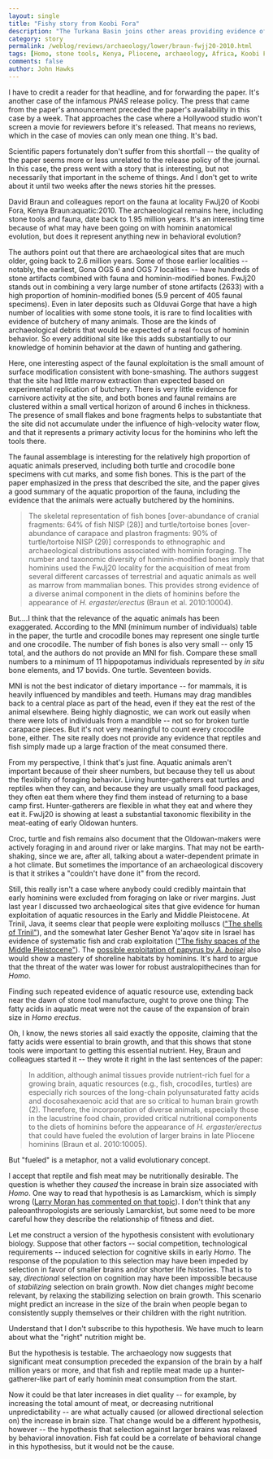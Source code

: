 ```yaml
---
layout: single 
title: "Fishy story from Koobi Fora" 
description: "The Turkana Basin joins other areas providing evidence of dietary flexibility and aquatic resource use by early Homo." 
category: story
permalink: /weblog/reviews/archaeology/lower/braun-fwjj20-2010.html
tags: [Homo, stone tools, Kenya, Pliocene, archaeology, Africa, Koobi Fora, diet] 
comments: false 
author: John Hawks 
---
```


I have to credit a reader for that headline, and for forwarding the paper. It's another case of the infamous <i>PNAS</i> release policy. The press that came from the paper's announcement preceded the paper's availability in this case by a week. That approaches the case where a Hollywood studio won't screen a movie for reviewers before it's released. That means no reviews, which in the case of movies can only mean one thing. It's bad. 

Scientific papers fortunately don't suffer from this shortfall -- the quality of the paper seems more or less unrelated to the release policy of the journal. In this case, the press went with a story that is interesting, but not necessarily that important in the scheme of things. And I don't get to write about it until two weeks after the news stories hit the presses. 


David Braun and colleagues report on the fauna at locality FwJj20 of Koobi Fora, Kenya <bib>Braun:aquatic:2010</bib>. The archaeological remains here, including stone tools and fauna, date back to 1.95 million years. It's an interesting time because of what may have been going on with hominin anatomical evolution, but does it represent anything new in behavioral evolution?

The authors point out that there are archaeological sites that are much older, going back to 2.6 million years. Some of those earlier localities -- notably, the earliest, Gona OGS 6 and OGS 7 localities -- have hundreds of stone artifacts combined with fauna and hominin-modified bones. FwJj20 stands out in combining a very large number of stone artifacts (2633) with a high proportion of hominin-modified bones (5.9 percent of 405 faunal specimens). Even in later deposits such as Olduvai Gorge that have a high number of localities with some stone tools, it is rare to find localities with evidence of butchery of many animals. Those are the kinds of archaeological debris that would be expected of a real focus of hominin behavior. So every additional site like this adds substantially to our knowledge of hominin behavior at the dawn of hunting and gathering. 

Here, one interesting aspect of the faunal exploitation is the small amount of surface modification consistent with bone-smashing. The authors suggest that the site had little marrow extraction than expected based on experimental replication of butchery. There is very little evidence for carnivore activity at the site, and both bones and faunal remains are clustered within a small vertical horizon of around 6 inches in thickness. The presence of small flakes and bone fragments helps to substantiate that the site did not accumulate under the influence of high-velocity water flow, and that it represents a primary activity locus for the hominins who left the tools there. 


The faunal assemblage is interesting for the relatively high proportion of aquatic animals preserved, including both turtle and crocodile bone specimens with cut marks, and some fish bones. This is the part of the paper emphasized in the press that described the site, and the paper gives a good summary of the aquatic proportion of the fauna, including the evidence that the animals were actually butchered by the hominins. 


<blockquote>The skeletal representation of fish bones [over-abundance of cranial fragments: 64% of fish NISP (28)] and turtle/tortoise bones [over-abundance of carapace and plastron fragments: 90% of turtle/tortoise NISP (29)] corresponds to ethnographic and archaeological distributions associated with hominin foraging. The number and taxonomic diversity of hominin-modified bones imply that hominins used the FwJj20 locality for the acquisition of meat from several different carcasses of terrestrial and aquatic animals as well as marrow from mammalian bones. This provides strong evidence of a diverse animal component in the diets of hominins before the appearance of <i>H. ergaster/erectus</i> (Braun et al. 2010:10004).</blockquote>

But....I think that the relevance of the aquatic animals has been exaggerated. According to the MNI (minimum number of individuals) table in the paper, the turtle and crocodile bones may represent one single turtle and one crocodile. The number of fish bones is also very small -- only 15 total, and the authors do not provide an MNI for fish. Compare these small numbers to a minimum of 11 hippopotamus individuals represented by <i>in situ</i> bone elements, and 17 bovids. One turtle. Seventeen bovids. 

MNI is not the best indicator of dietary importance -- for mammals, it is heavily influenced by mandibles and teeth. Humans may drag mandibles back to a central place as part of the head, even if they eat the rest of the animal elsewhere. Being highly diagnostic, we can work out easily when there were lots of individuals from a mandible -- not so for broken turtle carapace pieces. But it's not very meaningful to count every crocodile bone, either. The site really does not provide any evidence that reptiles and fish simply made up a large fraction of the meat consumed there. 

From my perspective, I think that's just fine. Aquatic animals aren't important because of their sheer numbers, but because they tell us about the flexibility of foraging behavior. Living hunter-gatherers eat turtles and reptiles when they can, and because they are usually small food packages, they often eat them where they find them instead of returning to a base camp first. Hunter-gatherers are flexible in what they eat and where they eat it. FwJj20 is showing at least a substantial taxonomic flexibility in the meat-eating of early Oldowan hunters. 

Croc, turtle and fish remains also document that the Oldowan-makers were actively foraging in and around river or lake margins. That may not be earth-shaking, since we are, after all, talking about a water-dependent primate in a hot climate. But sometimes the importance of an archaeological discovery is that it strikes a "couldn't have done it" from the record. 

Still, this really isn't a case where anybody could credibly maintain that early hominins were excluded from foraging on lake or river margins. Just last year I discussed two archaeological sites that give evidence for human exploitation of aquatic resources in the Early and Middle Pleistocene. At Trinil, Java, it seems clear that people were exploiting molluscs (<a href="http://johnhawks.net/weblog/reviews/archaeology/lower/aquatic-resources-trinil-joordens-2009.html">"The shells of Trinil"</a>), and the somewhat later Gesher Benot Ya'aqov site in Israel has evidence of systematic fish and crab exploitation (<a href="http://johnhawks.net/weblog/reviews/archaeology/lower/gesher-benot-yaaqov-alperson-afil-2009.html">"The fishy spaces of the Middle Pleistocene"</a>). The <a href="http://johnhawks.net/weblog/fossils/boisei/olduvai/boisei-papyrus-diet-2010.html">possible exploitation of papyrus by <i>A. boisei</i></a> also would show a mastery of shoreline habitats by hominins. It's hard to argue that the threat of the water was lower for robust australopithecines than for <i>Homo</i>. 

Finding such repeated evidence of aquatic resource use, extending back near the dawn of stone tool manufacture, ought to prove one thing: The fatty acids in aquatic meat were not the cause of the expansion of brain size in <i>Homo erectus</i>. 

Oh, I know, the news stories all said exactly the opposite, claiming that the fatty acids were essential to brain growth, and that this shows that stone tools were important to getting this essential nutrient. Hey, Braun and colleagues started it -- they wrote it right in the last sentences of the paper: 

<blockquote>In addition, although animal tissues provide nutrient-rich fuel for a growing brain, aquatic resources (e.g., fish, crocodiles, turtles) are especially rich sources of the long-chain polyunsaturated fatty acids and docosahexaenoic acid that are so critical to human brain growth (2). Therefore, the incorporation of diverse animals, especially those in the lacustrine food chain, provided critical nutritional components to the diets of hominins before the appearance of <i>H. ergaster/erectus</i> that could have fueled the evolution of larger brains in late Pliocene hominins (Braun et al. 2010:10005). </blockquote>

But "fueled" is a metaphor, not a valid evolutionary concept. 

I accept that reptile and fish meat may be nutritionally desirable. The question is whether they <i>caused</i> the increase in brain size associated with <i>Homo</i>. One way to read that hypothesis is as Lamarckism, which is simply wrong (<a href="http://sandwalk.blogspot.com/2010/06/smart-crocodile-eaters.html">Larry Moran has commented on that topic</a>). I don't think that any paleoanthropologists are seriously Lamarckist, but some need to be more careful how they describe the relationship of fitness and diet. 

Let me construct a version of the hypothesis consistent with evolutionary biology. Suppose that other factors -- social competition, technological requirements -- induced selection for cognitive skills in early <i>Homo</i>. The response of the population to this selection may have been impeded by selection in favor of smaller brains and/or shorter life histories. That is to say, <i>directional</i> selection on cognition may have been impossible because of <i>stabilizing</i> selection on brain growth. Now diet changes <i>might</i> become relevant, by relaxing the stabilizing selection on brain growth. This scenario might predict an increase in the size of the brain when people began to consistently supply themselves or their children with the right nutrition. 

Understand that I don't subscribe to this hypothesis. We have much to learn about what the "right" nutrition might be.

But the hypothesis is testable. The archaeology now suggests that significant meat consumption preceded the expansion of the brain by a half million years or more, and that fish and reptile meat made up a hunter-gatherer-like part of early hominin meat consumption from the start. 

Now it could be that later increases in diet quality -- for example, by increasing the total amount of meat, or decreasing nutritional unpredictability -- are what actually caused (or allowed directional selection on) the increase in brain size. That change would be a different hypothesis, however -- the hypothesis that selection against larger brains was relaxed by behavioral innovation. Fish fat could be a correlate of behavioral change in this hypothesiss, but it would not be the cause.  



